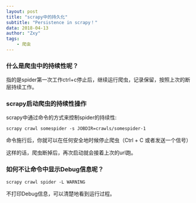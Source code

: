 ```yaml
---
layout: post
title: "scrapy中的持久化"
subtitle: "Persistence in scrapy！"
data: 2018-04-13
author: "Zxy"
tags:
    - 爬虫
---
```


### 什么是爬虫中的持续性呢？

指的是spider第一次工作ctrl+c停止后，继续运行爬虫，记录保留，按照上次的断层持续工作。

### scrapy启动爬虫的持续性操作

scrapy中通过命令的方式来控制spider的持续性:

`scrapy crawl somespider -s JOBDIR=crawls/somespider-1`

命令施行后，你就可以在任何安全地时候停止爬虫（Ctrl + C 或者发送一个信号）

这样的话，爬虫断掉后，再次启动就会接着上次的url跑。

### 如何不让命令中显示Debug信息呢？

`scrapy crawl spider -L WARNING`

不打印Debug信息，可以清楚地看到运行过程。

